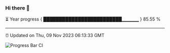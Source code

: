 ### Hi there 👋

⏳ Year progress { █████████████████████████▁▁▁▁▁ } 85.55 %

---

⏰ Updated on Thu, 09 Nov 2023 06:13:33 GMT

![Progress Bar CI](https://github.com/liununu/liununu/workflows/Progress%20Bar%20CI/badge.svg)
